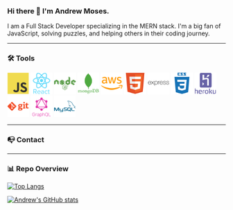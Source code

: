 ### Hi there 👋 I'm Andrew Moses.

I am a Full Stack Developer specializing in the MERN stack. I'm a big fan of JavaScript, solving puzzles, and helping others in their coding journey.

---

### 🛠 Tools


<img src="https://github.com/devicons/devicon/blob/master/icons/javascript/javascript-original.svg" alt="javascript logo" width="50" height="50" /> <img src="https://github.com/devicons/devicon/blob/master/icons/react/react-original-wordmark.svg" alt="javascript logo" width="50" height="50" />
<img src="https://github.com/devicons/devicon/blob/master/icons/nodejs/nodejs-plain-wordmark.svg" alt="javascript logo" width="50" height="50" />
<img src="https://github.com/devicons/devicon/blob/master/icons/mongodb/mongodb-plain-wordmark.svg" alt="javascript logo" width="50" height="50" />
<img src="https://github.com/devicons/devicon/blob/master/icons/amazonwebservices/amazonwebservices-plain-wordmark.svg" alt="javascript logo" width="50" height="50" />
<img src="https://github.com/devicons/devicon/blob/master/icons/html5/html5-original.svg" alt="javascript logo" width="50" height="50" />
<img src="https://github.com/devicons/devicon/blob/master/icons/express/express-original-wordmark.svg" alt="javascript logo" width="50" height="50" />
<img src="https://github.com/devicons/devicon/blob/master/icons/css3/css3-plain-wordmark.svg" alt="javascript logo" width="50" height="50" />
<img src="https://github.com/devicons/devicon/blob/master/icons/heroku/heroku-plain-wordmark.svg" alt="javascript logo" width="50" height="50" />
<img src="https://github.com/devicons/devicon/blob/master/icons/git/git-plain-wordmark.svg" alt="javascript logo" width="50" height="50" />
<img src="https://github.com/devicons/devicon/blob/master/icons/graphql/graphql-plain-wordmark.svg" alt="javascript logo" width="50" height="50" />
<img src="https://github.com/devicons/devicon/blob/master/icons/mysql/mysql-plain-wordmark.svg" alt="javascript logo" width="50" height="50" />

---

### 📭 Contact 



---

### 📊 Repo Overview

[![Top Langs](https://github-readme-stats.vercel.app/api/top-langs/?username=andrewmosesdrive&hide=java,html,css&theme=radical)](https://github.com/andrewmosesdrive/github-readme-stats)

[![Andrew's GitHub stats](https://github-readme-stats.vercel.app/api?username=andrewmosesdrive&theme=radical)](https://github.com/andrewmosesdrive/github-readme-stats)
